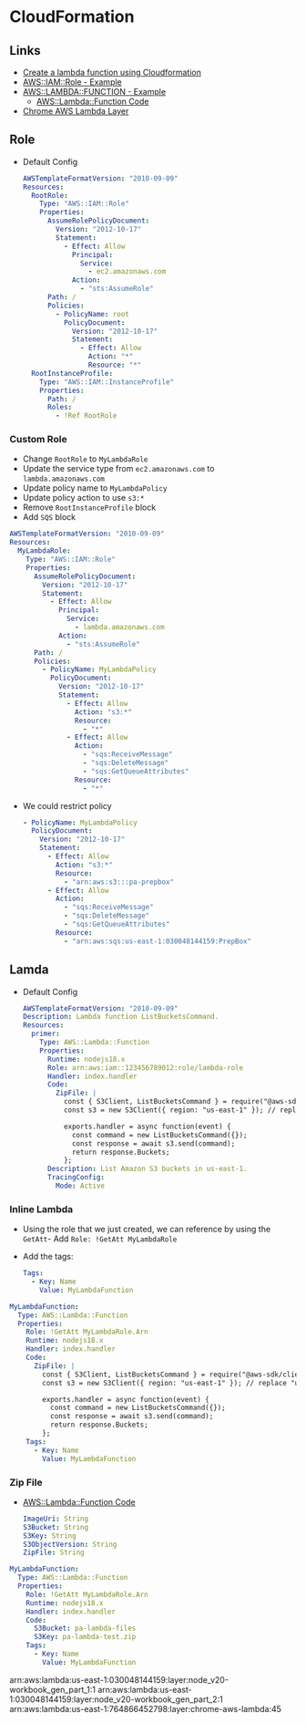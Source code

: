 # CloudFormation

## Links

- [Create a lambda function using Cloudformation](https://www.youtube.com/watch?v=shS3B9Obxy0)
- [AWS::IAM::Role - Example](https://docs.aws.amazon.com/AWSCloudFormation/latest/UserGuide/aws-resource-iam-role.html#aws-resource-iam-role--examples)
- [AWS::LAMBDA::FUNCTION - Example](https://docs.aws.amazon.com/AWSCloudFormation/latest/UserGuide/aws-resource-lambda-function.html#aws-resource-lambda-function--examples)
  - [AWS::Lambda::Function Code](https://docs.aws.amazon.com/AWSCloudFormation/latest/UserGuide/aws-properties-lambda-function-code.html)
- [Chrome AWS Lambda Layer](https://github.com/shelfio/chrome-aws-lambda-layer)

## Role

- Default Config

  ```yaml
  AWSTemplateFormatVersion: "2010-09-09"
  Resources:
    RootRole:
      Type: "AWS::IAM::Role"
      Properties:
        AssumeRolePolicyDocument:
          Version: "2012-10-17"
          Statement:
            - Effect: Allow
              Principal:
                Service:
                  - ec2.amazonaws.com
              Action:
                - "sts:AssumeRole"
        Path: /
        Policies:
          - PolicyName: root
            PolicyDocument:
              Version: "2012-10-17"
              Statement:
                - Effect: Allow
                  Action: "*"
                  Resource: "*"
    RootInstanceProfile:
      Type: "AWS::IAM::InstanceProfile"
      Properties:
        Path: /
        Roles:
          - !Ref RootRole
  ```

### Custom Role

- Change `RootRole` to `MyLambdaRole`
- Update the service type from `ec2.amazonaws.com` to `lambda.amazonaws.com`
- Update policy name to `MyLambdaPolicy`
- Update policy action to use `s3:*`
- Remove `RootInstanceProfile` block
- Add `SQS` block

```yaml
AWSTemplateFormatVersion: "2010-09-09"
Resources:
  MyLambdaRole:
    Type: "AWS::IAM::Role"
    Properties:
      AssumeRolePolicyDocument:
        Version: "2012-10-17"
        Statement:
          - Effect: Allow
            Principal:
              Service:
                - lambda.amazonaws.com
            Action:
              - "sts:AssumeRole"
      Path: /
      Policies:
        - PolicyName: MyLambdaPolicy
          PolicyDocument:
            Version: "2012-10-17"
            Statement:
              - Effect: Allow
                Action: "s3:*"
                Resource:
                  - "*"
              - Effect: Allow
                Action:
                  - "sqs:ReceiveMessage"
                  - "sqs:DeleteMessage"
                  - "sqs:GetQueueAttributes"
                Resource:
                  - "*"
```

- We could restrict policy

  ```yaml
  - PolicyName: MyLambdaPolicy
    PolicyDocument:
      Version: "2012-10-17"
      Statement:
        - Effect: Allow
          Action: "s3:*"
          Resource:
            - "arn:aws:s3:::pa-prepbox"
        - Effect: Allow
          Action:
            - "sqs:ReceiveMessage"
            - "sqs:DeleteMessage"
            - "sqs:GetQueueAttributes"
          Resource:
            - "arn:aws:sqs:us-east-1:030048144159:PrepBox"
  ```

## Lamda

- Default Config

  ```yaml
  AWSTemplateFormatVersion: "2010-09-09"
  Description: Lambda function ListBucketsCommand.
  Resources:
    primer:
      Type: AWS::Lambda::Function
      Properties:
        Runtime: nodejs18.x
        Role: arn:aws:iam::123456789012:role/lambda-role
        Handler: index.handler
        Code:
          ZipFile: |
            const { S3Client, ListBucketsCommand } = require("@aws-sdk/client-s3");
            const s3 = new S3Client({ region: "us-east-1" }); // replace "us-east-1" with your AWS region

            exports.handler = async function(event) {
              const command = new ListBucketsCommand({});
              const response = await s3.send(command);
              return response.Buckets;
            };
        Description: List Amazon S3 buckets in us-east-1.
        TracingConfig:
          Mode: Active
  ```

### Inline Lambda

- Using the role that we just created, we can reference by using the `GetAtt`- Add `Role: !GetAtt MyLambdaRole`
- Add the tags:

  ```yaml
  Tags:
    - Key: Name
      Value: MyLambdaFunction
  ```

```yaml
MyLambdaFunction:
  Type: AWS::Lambda::Function
  Properties:
    Role: !GetAtt MyLambdaRole.Arn
    Runtime: nodejs18.x
    Handler: index.handler
    Code:
      ZipFile: |
        const { S3Client, ListBucketsCommand } = require("@aws-sdk/client-s3");
        const s3 = new S3Client({ region: "us-east-1" }); // replace "us-east-1" with your AWS region

        exports.handler = async function(event) {
          const command = new ListBucketsCommand({});
          const response = await s3.send(command);
          return response.Buckets;
        };
    Tags:
      - Key: Name
        Value: MyLambdaFunction
```

### Zip File

- [AWS::Lambda::Function Code](https://docs.aws.amazon.com/AWSCloudFormation/latest/UserGuide/aws-properties-lambda-function-code.html)

  ```yaml
  ImageUri: String
  S3Bucket: String
  S3Key: String
  S3ObjectVersion: String
  ZipFile: String
  ```

```yaml
MyLambdaFunction:
  Type: AWS::Lambda::Function
  Properties:
    Role: !GetAtt MyLambdaRole.Arn
    Runtime: nodejs18.x
    Handler: index.handler
    Code:
      S3Bucket: pa-lambda-files
      S3Key: pa-lambda-test.zip
    Tags:
      - Key: Name
        Value: MyLambdaFunction
```

arn:aws:lambda:us-east-1:030048144159:layer:node_v20-workbook_gen_part_1:1
arn:aws:lambda:us-east-1:030048144159:layer:node_v20-workbook_gen_part_2:1
arn:aws:lambda:us-east-1:764866452798:layer:chrome-aws-lambda:45
